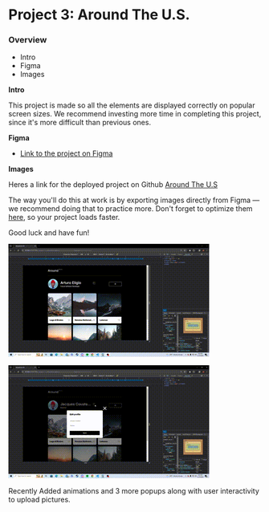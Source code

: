 # Project 3: Around The U.S.

### Overview

- Intro
- Figma
- Images

**Intro**

This project is made so all the elements are displayed correctly on popular screen sizes. We recommend investing more time in completing this project, since it's more difficult than previous ones.

**Figma**

- [Link to the project on Figma](https://www.figma.com/file/ii4xxsJ0ghevUOcssTlHZv/Sprint-3%3A-Around-the-US?node-id=0%3A1)

**Images**

Heres a link for the deployed project on Github [Around The U.S](https://arturodeligio.github.io/se_project_aroundtheus/)

The way you'll do this at work is by exporting images directly from Figma — we recommend doing that to practice more. Don't forget to optimize them [here](https://tinypng.com/), so your project loads faster.

Good luck and have fun!

![heres a demo of mobile resolution functionality](./images/demos/Dynamic%20mobile%20resolution%20demo.gif)

![functional inputs](./images/demos/Inputs%20demo.gif)

Recently Added animations and 3 more popups along with user interactivity to upload pictures.
